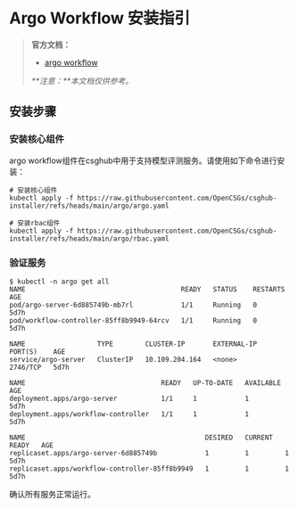 # Argo Workflow 安装指引

> **官方文档：**
>
> - [argo workflow](https://argo-workflows.readthedocs.io/en/latest/)
>
> _**注意：**本文档仅供参考。_

## 安装步骤

### 安装核心组件

argo workflow组件在csghub中用于支持模型评测服务。请使用如下命令进行安装：

```shell
# 安装核心组件
kubectl apply -f https://raw.githubusercontent.com/OpenCSGs/csghub-installer/refs/heads/main/argo/argo.yaml

# 安装rbac组件
kubectl apply -f https://raw.githubusercontent.com/OpenCSGs/csghub-installer/refs/heads/main/argo/rbac.yaml
```

### 验证服务

```shell
$ kubectl -n argo get all 
NAME                                       READY   STATUS    RESTARTS   AGE
pod/argo-server-6d885749b-mb7rl            1/1     Running   0          5d7h
pod/workflow-controller-85ff8b9949-64rcv   1/1     Running   0          5d7h

NAME                  TYPE        CLUSTER-IP       EXTERNAL-IP   PORT(S)    AGE
service/argo-server   ClusterIP   10.109.204.164   <none>        2746/TCP   5d7h

NAME                                  READY   UP-TO-DATE   AVAILABLE   AGE
deployment.apps/argo-server           1/1     1            1           5d7h
deployment.apps/workflow-controller   1/1     1            1           5d7h

NAME                                             DESIRED   CURRENT   READY   AGE
replicaset.apps/argo-server-6d885749b            1         1         1       5d7h
replicaset.apps/workflow-controller-85ff8b9949   1         1         1       5d7h
```

确认所有服务正常运行。
